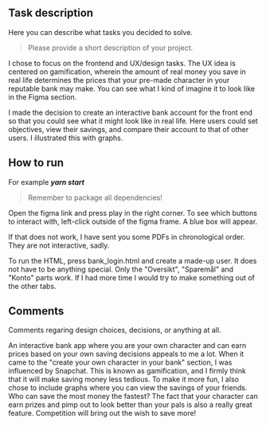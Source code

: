 ## Task description
Here you can describe what tasks you decided to solve.
> Please provide a short description of your project.

I chose to focus on the frontend and UX/design tasks. The UX idea is centered on gamification, wherein the amount of real money you save in real life determines the prices that your pre-made character in your reputable bank may make. You can see what I kind of imagine it to look like in the Figma section. 

I made the decision to create an interactive bank account for the front end so that you could see what it might look like in real life. Here users could set objectives, view their savings, and compare their account to that of other users. I illustrated this with graphs.

## How to run
For example ***yarn start***
> Remember to package all dependencies!

Open the figma link and press play in the right corner. To see which buttons to interact with, left-click outside of the figma frame. A blue box will appear.

If that does not work, I have sent you some PDFs in chronological order. They are not interactive, sadly.

To run the HTML, press bank_login.html and create a made-up user. It does not have to be anything special. Only the "Oversikt", "Sparemål" and "Konto" parts work. If I had more time I would try to make something out of the other tabs.

## Comments
Comments regaring design choices, decisions, or anything at all.

An interactive bank app where you are your own character and can earn prices based on your own saving decisions appeals to me a lot. When it came to the "create your own character in your bank" section, I was influenced by Snapchat. This is known as gamification, and I firmly think that it will make saving money less tedious. To make it more fun, I also chose to include graphs where you can view the savings of your friends. Who can save the most money the fastest? The fact that your character can earn prizes and pimp out to look better than your pals is also a really great feature. Competition will bring out the wish to save more!
